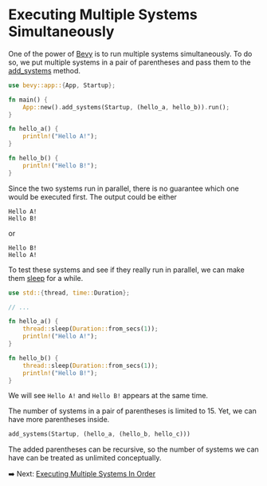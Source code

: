 # Executing Multiple Systems Simultaneously

One of the power of [Bevy](https://bevyengine.org/) is to run multiple systems simultaneously.
To do so, we put multiple systems in a pair of parentheses and pass them to the [add_systems](https://docs.rs/bevy/latest/bevy/app/struct.App.html#method.add_systems) method.

```rust
use bevy::app::{App, Startup};

fn main() {
    App::new().add_systems(Startup, (hello_a, hello_b)).run();
}

fn hello_a() {
    println!("Hello A!");
}

fn hello_b() {
    println!("Hello B!");
}
```

Since the two systems run in parallel, there is no guarantee which one would be executed first.
The output could be either

```text
Hello A!
Hello B!
```

or

```text
Hello B!
Hello A!
```

To test these systems and see if they really run in parallel, we can make them [sleep](https://doc.rust-lang.org/std/thread/fn.sleep.html) for a while.

```rust
use std::{thread, time::Duration};

// ...

fn hello_a() {
    thread::sleep(Duration::from_secs(1));
    println!("Hello A!");
}

fn hello_b() {
    thread::sleep(Duration::from_secs(1));
    println!("Hello B!");
}
```

We will see `Hello A!` and `Hello B!` appears at the same time.

The number of systems in a pair of parentheses is limited to 15.
Yet, we can have more parentheses inside.

```rust
add_systems(Startup, (hello_a, (hello_b, hello_c)))
```

The added parentheses can be recursive, so the number of systems we can have can be treated as unlimited conceptually.

:arrow_right:  Next: [Executing Multiple Systems In Order](./executing_multiple_systems_in_order.md)
